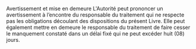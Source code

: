 Avertissement et mise en demeure
L'Autorité peut prononcer un avertissement à l’encontre du responsable du traitement qui ne respecte pas les obligations découlant des dispositions du présent Livre.
Elle peut également mettre en demeure le responsable du traitement de faire cesser le manquement constaté dans un délai fixé qui ne peut excéder huit (08) jours.